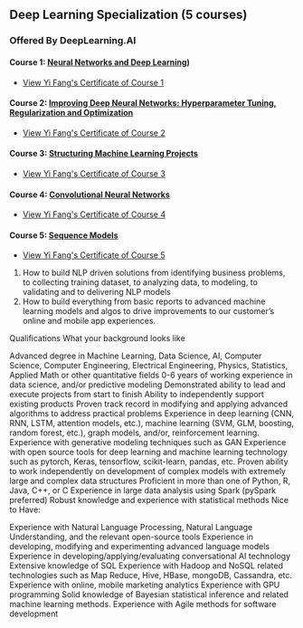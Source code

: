 ## Deep Learning Specialization (5 courses)
### Offered By DeepLearning.AI

#### Course 1: [Neural Networks and Deep Learning](https://www.coursera.org/learn/neural-networks-deep-learning?specialization=deep-learning))
* [View Yi Fang's Certificate of Course 1](https://coursera.org/share/9198bf9e5641668612752b5cd17be8a2)
#### Course 2: [Improving Deep Neural Networks: Hyperparameter Tuning, Regularization and Optimization](https://www.coursera.org/learn/deep-neural-network?specialization=deep-learning)
* [View Yi Fang's Certificate of Course 2](https://coursera.org/share/29cb8758fa5da57d4c1c1237f9736e88)
#### Course 3: [Structuring Machine Learning Projects](https://www.coursera.org/learn/machine-learning-projects?specialization=deep-learning)
* [View Yi Fang's Certificate of Course 3]()
#### Course 4: [Convolutional Neural Networks](https://www.coursera.org/learn/convolutional-neural-networks?specialization=deep-learning)
* [View Yi Fang's Certificate of Course 4]()
#### Course 5: [Sequence Models](https://www.coursera.org/learn/nlp-sequence-models?specialization=deep-learning)
* [View Yi Fang's Certificate of Course 5]()

1. How to build NLP driven solutions from identifying business problems, to collecting training dataset, to analyzing data, to modeling, to validating and to delivering NLP models
2. How to build everything from basic reports to advanced machine learning models and algos to drive improvements to our customer’s online and mobile app experiences.













Qualifications
What your background looks like

Advanced degree in Machine Learning, Data Science, AI, Computer Science, Computer Engineering, Electrical Engineering, Physics, Statistics, Applied Math or other quantitative fields
0-6 years of working experience in data science, and/or predictive modeling
Demonstrated ability to lead and execute projects from start to finish
Ability to independently support existing products
Proven track record in modifying and applying advanced algorithms to address practical problems
Experience in deep learning (CNN, RNN, LSTM, attention models, etc.), machine learning (SVM, GLM, boosting, random forest, etc.), graph models, and/or, reinforcement learning.
Experience with generative modeling techniques such as GAN
Experience with open source tools for deep learning and machine learning technology such as pytorch, Keras, tensorflow, scikit-learn, pandas, etc.
Proven ability to work independently on development of complex models with extremely large and complex data structures
Proficient in more than one of Python, R, Java, C++, or C
Experience in large data analysis using Spark (pySpark preferred)
Robust knowledge and experience with statistical methods
Nice to Have:

Experience with Natural Language Processing, Natural Language Understanding, and the relevant open-source tools
Experience in developing, modifying and experimenting advanced language models
Experience in developing/applying/evaluating conversational AI technology
Extensive knowledge of SQL
Experience with Hadoop and NoSQL related technologies such as Map Reduce, Hive, HBase, mongoDB, Cassandra, etc.
Experience with online, mobile marketing analytics
Experience with GPU programming
Solid knowledge of Bayesian statistical inference and related machine learning methods.
Experience with Agile methods for software development
